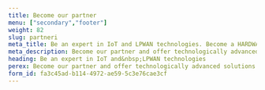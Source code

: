 ```yaml
---
title: Become our partner
menu: ["secondary","footer"]
weight: 82
slug: partneri
meta_title: Be an expert in IoT and LPWAN technologies. Become a HARDWARIO partner
meta_description: Become our partner and offer technologically advanced solutions under your own brand.
heading: Be an expert in IoT and&nbsp;LPWAN technologies
perex: Become our partner and offer technologically advanced solutions under your own brand.
form_id: fa3c45ad-b114-4972-ae59-5c3e76cae3cf
---
```

